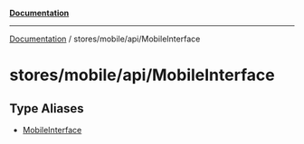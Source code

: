 [**Documentation**](../../../../index.md)

***

[Documentation](../../../../index.md) / stores/mobile/api/MobileInterface

# stores/mobile/api/MobileInterface

## Type Aliases

- [MobileInterface](type-aliases/MobileInterface.md)
